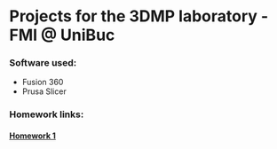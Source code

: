 # Projects for the 3DMP laboratory - FMI @ UniBuc
### Software used:
* Fusion 360
* Prusa Slicer
### Homework links:
#### [Homework 1](https://github.com/smitoi/3DMP/tree/master/homework1)
